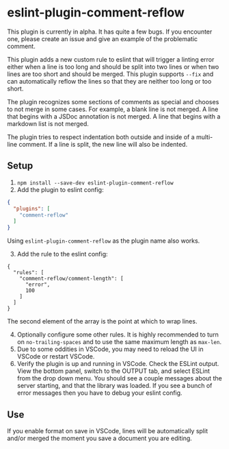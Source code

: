 # eslint-plugin-comment-reflow
This plugin is currently in alpha. It has quite a few bugs. If you encounter one, please create an 
issue and give an example of the problematic comment.

This plugin adds a new custom rule to eslint that will trigger a linting error either when a line is 
too long and should be split into two lines or when two lines are too short and should be merged. 
This plugin supports `--fix` and can automatically reflow the lines so that they are neither too 
long or too short.

The plugin recognizes some sections of comments as special and chooses to not merge in some cases. 
For example, a blank line is not merged. A line that begins with a JSDoc annotation is not merged.
A line that begins with a markdown list is not merged.

The plugin tries to respect indentation both outside and inside of a multi-line comment. If a line 
is split, the new line will also be indented.
## Setup
1. `npm install --save-dev eslint-plugin-comment-reflow`
2. Add the plugin to eslint config:
```json
{
  "plugins": [
    "comment-reflow"
  ]
}
```
Using `eslint-plugin-comment-reflow` as the plugin name also works.

3. Add the rule to the eslint config:
```
{
  "rules": [
    "comment-reflow/comment-length": [
      "error",
      100
    ]
  ]
}
```
The second element of the array is the point at which to wrap lines.

4. Optionally configure some other rules. It is highly recommended to turn on `no-trailing-spaces`
and to use the same maximum length as `max-len`.
5. Due to some oddities in VSCode, you may need to reload the UI in VSCode or restart VSCode.
6. Verify the plugin is up and running in VSCode. Check the ESLint output. View the bottom panel, 
switch to the OUTPUT tab, and select ESLint from the drop down menu. You should see a couple 
messages about the server starting, and that the library was loaded. If you see a bunch of error 
messages then you have to debug your eslint config.

## Use
If you enable format on save in VSCode, lines will be automatically split and/or merged the moment
you save a document you are editing.